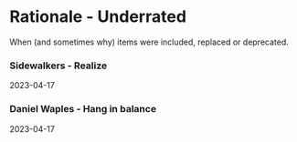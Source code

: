 # Rationale - Underrated

When (and sometimes why) items were included, replaced or deprecated.

### Sidewalkers - Realize

2023-04-17

### Daniel Waples - Hang in balance

2023-04-17